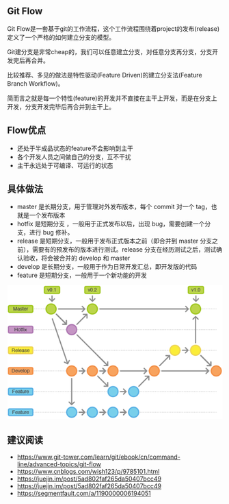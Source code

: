 ## Git Flow

Git Flow是一套基于git的工作流程，这个工作流程围绕着project的发布(release)定义了一个严格的如何建立分支的模型。

Git建分支是非常cheap的，我们可以任意建立分支，对任意分支再分支，分支开发完后再合并。

比较推荐、多见的做法是特性驱动(Feature Driven)的建立分支法(Feature Branch Workflow)。

简而言之就是每一个特性(feature)的开发并不直接在主干上开发，而是在分支上开发，分支开发完毕后再合并到主干上。

## Flow优点

- 还处于半成品状态的feature不会影响到主干
- 各个开发人员之间做自己的分支，互不干扰
- 主干永远处于可编译、可运行的状态

## 具体做法
- master 是长期分支，用于管理对外发布版本，每个 commit 对一个 tag，也就是一个发布版本
- hotfix 是短期分支 ，一般用于正式发布以后，出现 bug，需要创建一个分支，进行 bug 修补。
- release 是短期分支，一般用于发布正式版本之前（即合并到 master 分支之前），需要有的预发布的版本进行测试。release 分支在经历测试之后，测试确认验收，将会被合并的 develop 和 master
- develop 是长期分支，一般用于作为日常开发汇总，即开发版的代码
- feature 是短期分支，一般用于一个新功能的开发


![图片加载失败](./img/gitflow.png)


## 建议阅读

- https://www.git-tower.com/learn/git/ebook/cn/command-line/advanced-topics/git-flow
- https://www.cnblogs.com/wish123/p/9785101.html
- https://juejin.im/post/5ad802faf265da50407bcc49
- https://juejin.im/post/5ad802faf265da50407bcc49
- https://segmentfault.com/a/1190000006194051
